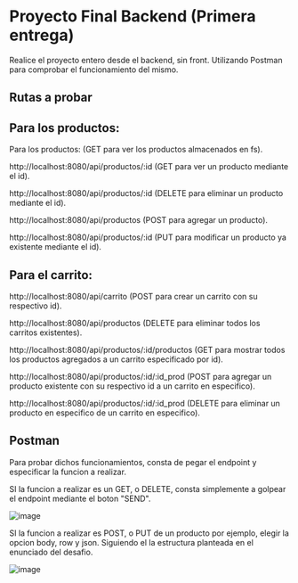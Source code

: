 # Proyecto Final Backend (Primera entrega)

Realice el proyecto entero desde el backend, sin front.
Utilizando Postman para comprobar el funcionamiento del mismo.


## Rutas a probar  


## Para los productos: 


Para los productos: (GET para ver los productos almacenados en fs).


http://localhost:8080/api/productos/:id (GET para ver un producto mediante el id).


http://localhost:8080/api/productos/:id (DELETE para eliminar un producto mediante el id).


http://localhost:8080/api/productos (POST para agregar un producto).


http://localhost:8080/api/productos/:id (PUT para modificar un producto ya existente mediante el id).


## Para el carrito: 


http://localhost:8080/api/carrito (POST para crear un carrito con su respectivo id).


http://localhost:8080/api/productos (DELETE para eliminar todos los carritos existentes).


http://localhost:8080/api/productos/:id/productos (GET para mostrar todos los productos agregados a un carrito especificado por id).


http://localhost:8080/api/productos/:id/:id_prod (POST para agregar un producto existente con su respectivo id a un carrito en especifico).


http://localhost:8080/api/productos/:id/:id_prod (DELETE para eliminar un producto en especifico de un carrito en especifico).


## Postman


Para probar dichos funcionamientos, consta de pegar el endpoint y especificar la funcion a realizar.


SI la funcion a realizar es un GET, o DELETE, consta simplemente a golpear el endpoint mediante el boton "SEND".


![image](https://user-images.githubusercontent.com/90289434/203857998-a537d9c3-97fa-43de-81cf-4c8957893ab9.png)


SI la funcion a realizar es POST, o PUT de un producto por ejemplo, elegir la opcion body, row y json. Siguiendo el la estructura planteada en el enunciado del desafio.


![image](https://user-images.githubusercontent.com/90289434/203858244-ff73e48b-ae47-48bc-b6dd-f43f873ac7db.png)







